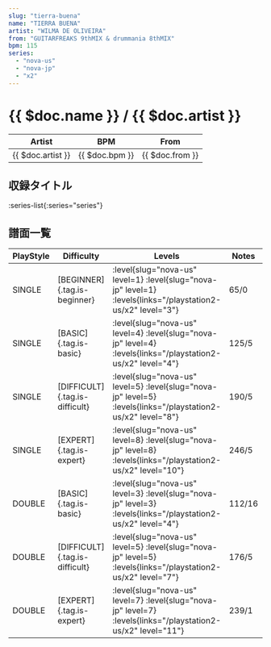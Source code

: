 ```yaml
---
slug: "tierra-buena"
name: "TIERRA BUENA"
artist: "WILMA DE OLIVEIRA"
from: "GUITARFREAKS 9thMIX & drummania 8thMIX"
bpm: 115
series:
  - "nova-us"
  - "nova-jp"
  - "x2"
---
```


# {{ $doc.name }} / {{ $doc.artist }}

|Artist|BPM|From|
|------|---|----|
|{{ $doc.artist }}|{{ $doc.bpm }}|{{ $doc.from }}|

## 収録タイトル

:series-list{:series="series"}

## 譜面一覧

|PlayStyle|Difficulty|Levels|Notes|Movie|
|---------|----------|------|-----|-----|
|SINGLE|[BEGINNER]{.tag.is-beginner}|<div class="field is-grouped is-grouped-multiline"> :level{slug="nova-us" level=1} :level{slug="nova-jp" level=1} :levels{links="/playstation2-us/x2" level="3"}</div>|65/0||
|SINGLE|[BASIC]{.tag.is-basic}|<div class="field is-grouped is-grouped-multiline"> :level{slug="nova-us" level=4} :level{slug="nova-jp" level=4} :levels{links="/playstation2-us/x2" level="4"}</div>|125/5||
|SINGLE|[DIFFICULT]{.tag.is-difficult}|<div class="field is-grouped is-grouped-multiline"> :level{slug="nova-us" level=5} :level{slug="nova-jp" level=5} :levels{links="/playstation2-us/x2" level="8"}</div>|190/5||
|SINGLE|[EXPERT]{.tag.is-expert}|<div class="field is-grouped is-grouped-multiline"> :level{slug="nova-us" level=8} :level{slug="nova-jp" level=8} :levels{links="/playstation2-us/x2" level="10"}</div>|246/5||
|DOUBLE|[BASIC]{.tag.is-basic}|<div class="field is-grouped is-grouped-multiline"> :level{slug="nova-us" level=3} :level{slug="nova-jp" level=3} :levels{links="/playstation2-us/x2" level="4"}</div>|112/16||
|DOUBLE|[DIFFICULT]{.tag.is-difficult}|<div class="field is-grouped is-grouped-multiline"> :level{slug="nova-us" level=5} :level{slug="nova-jp" level=5} :levels{links="/playstation2-us/x2" level="7"}</div>|176/5||
|DOUBLE|[EXPERT]{.tag.is-expert}|<div class="field is-grouped is-grouped-multiline"> :level{slug="nova-us" level=7} :level{slug="nova-jp" level=7} :levels{links="/playstation2-us/x2" level="11"}</div>|239/1||
